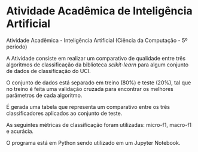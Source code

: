 # Atividade Acadêmica de Inteligência Artificial
Atividade Acadêmica - Inteligência Artificial (Ciência da Computação - 5º período)

A Atividade consiste em realizar um comparativo de qualidade entre três algoritmos de classificação da biblioteca <i>scikit-learn</i> para algum conjunto de dados de classificação do UCI.

O conjunto de dados está separado em treino (80%) e teste (20%), tal que no treino é feita uma validação cruzada para encontrar os melhores parâmetros de cada algoritmo.   

É gerada uma tabela que representa um comparativo entre os três classificadores aplicados ao conjunto de teste. 

As seguintes métricas de classificação foram utilizadas: micro-f1, macro-f1 e acurácia. 

O programa está em Python sendo utilizado em um Jupyter Notebook.

